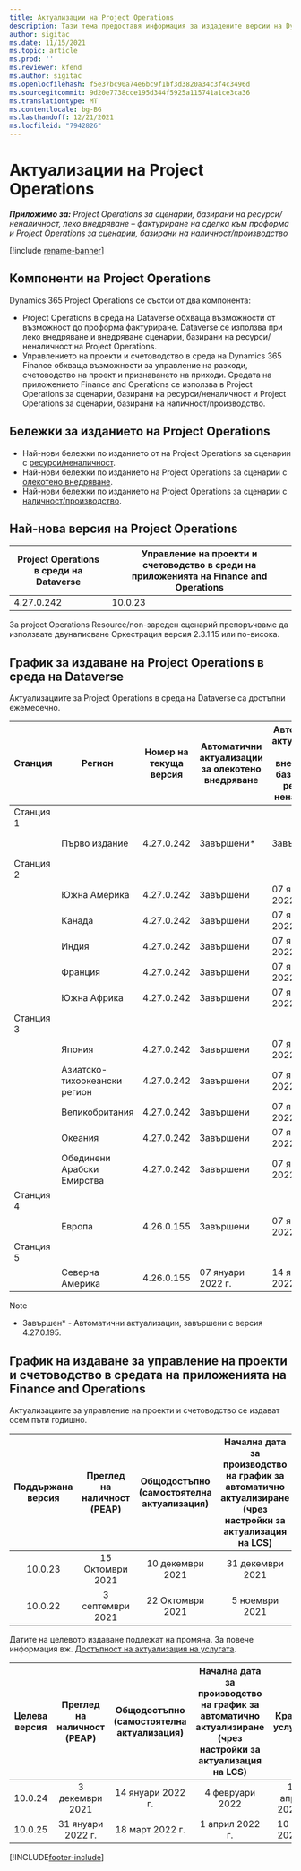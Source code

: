 ```yaml
---
title: Актуализации на Project Operations
description: Тази тема предоставя информация за издадените версии на Dynamics 365 Project Operations.
author: sigitac
ms.date: 11/15/2021
ms.topic: article
ms.prod: ''
ms.reviewer: kfend
ms.author: sigitac
ms.openlocfilehash: f5e37bc90a74e6bc9f1bf3d3820a34c3f4c3496d
ms.sourcegitcommit: 9d20e7738cce195d344f5925a115741a1ce3ca36
ms.translationtype: MT
ms.contentlocale: bg-BG
ms.lasthandoff: 12/21/2021
ms.locfileid: "7942826"
---
```

# <a name="project-operations-updates"></a>Актуализации на Project Operations

_**Приложимо за:** Project Operations за сценарии, базирани на ресурси/неналичност, леко внедряване – фактуриране на сделка към проформа и Project Operations за сценарии, базирани на наличност/производство_

[!include [rename-banner](~/includes/cc-data-platform-banner.md)]

## <a name="project-operations-components"></a>Компоненти на Project Operations

Dynamics 365 Project Operations се състои от два компонента:

- Project Operations в среда на Dataverse обхваща възможности от възможност до проформа фактуриране. Dataverse се използва при леко внедряване и внедряване сценарии, базирани на ресурси/неналичност на Project Operations.
- Управлението на проекти и счетоводство в среда на Dynamics 365 Finance обхваща възможности за управление на разходи, счетоводство на проект и признаването на приходи. Средата на приложението Finance and Operations се използва в Project Operations за сценарии, базирани на ресурси/неналичност и Project Operations за сценарии, базирани на наличност/производство.

## <a name="project-operations-release-notes"></a>Бележки за изданието на Project Operations
- Най-нови бележки по изданието от на Project Operations за сценарии с [ресурси/неналичност](whats-new-dec-2021-resource-based.md).
- Най-нови бележки по изданието на Project Operations за сценарии с [олекотено внедряване](../pro/whats-new/whats-new-dec-2021-lite.md).
- Най-нови бележки по изданието на Project Operations за сценарии с [наличност/производство](../prod-pma/whats-new/whats-new-oct-2021-stocked.md).

## <a name="project-operations-latest-version"></a>Най-нова версия на Project Operations

| Project Operations в среди на Dataverse | Управление на проекти и счетоводство в среди на приложенията на Finance and Operations | 
| --- | --- |
| 4.27.0.242 | 10.0.23 |

За project Operations Resource/non-зареден сценарий препоръчваме да използвате двунаписване Оркестрация версия 2.3.1.15 или по-висока.

## <a name="release-schedule-for-project-operations-on-dataverse-environment"></a>График за издаване на Project Operations в среда на Dataverse

Актуализациите за Project Operations в среда на Dataverse са достъпни ежемесечно. 

| Станция | Регион | Номер на текуща версия | Автоматични актуализации за олекотено внедряване | Автоматични актуализации за внедряване, базирано на ресурси/неналичност | Номер на следваща версия | Общодостъпна следваща версия |
|-----------|-----------------------|-----------------|--------------------|---------------------|---------------------|---------------------|
| Станция 1 |   &nbsp;              |    &nbsp;       | &nbsp;             |      &nbsp;         |      &nbsp;         |      &nbsp;         |
|   &nbsp;  | Първо издание         |  4.27.0.242     | Завършени*          | Завършени*           | TBD                 | 14 януари 2022 г.    |
| Станция 2 |   &nbsp;              |    &nbsp;       | &nbsp;             |      &nbsp;         |      &nbsp;         |      &nbsp;         |
|   &nbsp;  | Южна Америка         |  4.27.0.242     | Завършени           | 07 януари 2022 г.    | TBD                 | 14 януари 2022 г.    |
|   &nbsp;  | Канада                |  4.27.0.242     | Завършени           | 07 януари 2022 г.    | TBD                 | 14 януари 2022 г.    |
|   &nbsp;  | Индия                 |  4.27.0.242     | Завършени           | 07 януари 2022 г.    | TBD                 | 14 януари 2022 г.    |
|   &nbsp;  | Франция                |  4.27.0.242     | Завършени           | 07 януари 2022 г.    | TBD                 | 14 януари 2022 г.    |
|   &nbsp;  | Южна Африка          |  4.27.0.242     | Завършени           | 07 януари 2022 г.    | TBD                 | 14 януари 2022 г.    |
| Станция 3 |      &nbsp;           |     &nbsp;      |     &nbsp;         |      &nbsp;         |      &nbsp;         |      &nbsp;         |
|   &nbsp;  | Япония                 |  4.27.0.242     | Завършени           | 07 януари 2022 г.    | TBD                 | 21 януари 2022 г.    |
|   &nbsp;  | Азиатско-тихоокеански регион          |  4.27.0.242     | Завършени           | 07 януари 2022 г.    | TBD                 | 21 януари 2022 г.    |
|   &nbsp;  | Великобритания         |  4.27.0.242     | Завършени           | 07 януари 2022 г.    | TBD                 | 21 януари 2022 г.    |
|   &nbsp;  | Океания               |  4.27.0.242     | Завършени           | 07 януари 2022 г.    | TBD                 | 21 януари 2022 г.    |
|   &nbsp;  | Обединени Арабски Емирства  |  4.27.0.242     | Завършени           | 07 януари 2022 г.    | TBD                 | 21 януари 2022 г.    |
| Станция 4 |     &nbsp;            |     &nbsp;      |     &nbsp;         |      &nbsp;         |      &nbsp;         |      &nbsp;         |
|   &nbsp;  | Европа                |  4.26.0.155     | Завършени           | 07 януари 2022 г.    | 4.27.0.242          | 10 януари 2022 г.    |
| Станция 5 |     &nbsp;            |     &nbsp;      |     &nbsp;         |      &nbsp;         |      &nbsp;         |      &nbsp;         |
|   &nbsp;  | Северна Америка         |  4.26.0.155     | 07 януари 2022 г.   | 14 януари 2022 г.    | 4.27.0.242          | 17 януари 2022 г.    |

>[!Note]
> - Завършен* - Автоматични актуализации, завършени с версия 4.27.0.195.


## <a name="release-schedule-for-project-management-and-accounting-in-the-finance-and-operations-apps-environment"></a>График на издаване за управление на проекти и счетоводство в средата на приложенията на Finance and Operations

Актуализациите за управление на проекти и счетоводство се издават осем пъти годишно.

|Поддържана версия| Преглед на наличност (PEAP) | Общодостъпно (самостоятелна актуализация) | Начална дата за производство на график за автоматично актуализиране (чрез настройки за актуализация на LCS) |   Край на услугата   |
|:---------------:|:---------------------------:|:---------------------------------:|:--------------------------------------------------------------------:|:------------------:|
|     10.0.23     |      15 Октомври 2021       |        10 декември 2021          |                          31 декември 2021                           | 18 март 2022 г.     |
|     10.0.22     |      3 септември 2021      |        22 Октомври 2021           |                          5 ноември 2021                            | 14 януари 2022 г.   |


Датите на целевото издаване подлежат на промяна. За повече информация вж. [Достъпност на актуализация на услугата](/dynamics365/fin-ops-core/fin-ops/get-started/public-preview-releases?toc=%2fdynamics365%2ffinance%2ftoc.json).

|Целева версия | Преглед на наличност (PEAP) | Общодостъпно (самостоятелна актуализация) | Начална дата за производство на график за автоматично актуализиране (чрез настройки за актуализация на LCS) |   Край на услугата   |
|:---------------:|:---------------------------:|:---------------------------------:|:--------------------------------------------------------------------:|:------------------:|
|     10.0.24     |      3 декември 2021       |        14 януари 2022 г.           |                          4 февруари 2022                            | 15 април 2022 г.     |
|     10.0.25     |      31 януари 2022 г.       |        18 март 2022 г.             |                          1 април 2022 г.                               | 10 юни 2022 г.      |

[!INCLUDE[footer-include](../includes/footer-banner.md)]
